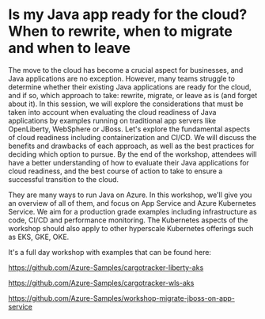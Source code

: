 
# Is my Java app ready for the cloud? When to rewrite, when to migrate and when to leave

The move to the cloud has become a crucial aspect for businesses, and Java applications are no exception.
However, many teams struggle to determine whether their existing Java applications are ready for the cloud, and if so, which approach to take: rewrite, migrate, or leave as is (and forget about it).
In this session, we will explore the considerations that must be taken into account when evaluating the cloud readiness of Java applications by examples running on traditional app servers like OpenLiberty, WebSphere or JBoss.
Let's explore the fundamental aspects of cloud readiness including containerization and CI/CD.
We will discuss the benefits and drawbacks of each approach, as well as the best practices for deciding which option to pursue. By the end of the workshop, attendees will have a better understanding of how to evaluate their Java applications for cloud readiness, and the best course of action to take to ensure a successful transition to the cloud.

They are many ways to run Java on Azure. In this workshop, we'll give you an overview of all of them, and focus on App Service and Azure Kubernetes Service.
We aim for a production grade examples including infrastructure as code, CI/CD and performance monitoring.
The Kubernetes aspects of the workshop should also apply to other hyperscale Kubernetes offerings such as EKS, GKE, OKE.

It's a full day workshop with examples that can be found here:

https://github.com/Azure-Samples/cargotracker-liberty-aks

https://github.com/Azure-Samples/cargotracker-wls-aks

https://github.com/Azure-Samples/workshop-migrate-jboss-on-app-service

